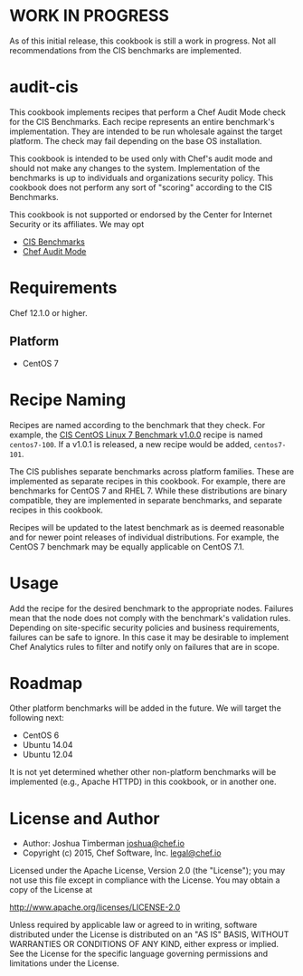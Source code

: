 # WORK IN PROGRESS

As of this initial release, this cookbook is still a work in progress. Not all recommendations from the CIS benchmarks are implemented.

# audit-cis

This cookbook implements recipes that perform a Chef Audit Mode check for the CIS Benchmarks. Each recipe represents an entire benchmark's implementation. They are intended to be run wholesale against the target platform. The check may fail depending on the base OS installation.

This cookbook is intended to be used only with Chef's audit mode and should not make any changes to the system. Implementation of the benchmarks is up to individuals and organizations security policy. This cookbook does not perform any sort of "scoring" according to the CIS Benchmarks.

This cookbook is not supported or endorsed by the Center for Internet Security or its affiliates. We may opt

- [CIS Benchmarks](https://benchmarks.cisecurity.org/)
- [Chef Audit Mode](http://docs.chef.io/analytics/chef_client.html)

# Requirements

Chef 12.1.0 or higher.

## Platform

- CentOS 7

# Recipe Naming

Recipes are named according to the benchmark that they check. For example, the [CIS CentOS Linux 7 Benchmark v1.0.0](http://benchmarks.cisecurity.org/downloads/show-single/?file=centos7.100) recipe is named `centos7-100`. If a v1.0.1 is released, a new recipe would be added, `centos7-101`.

The CIS publishes separate benchmarks across platform families. These are implemented as separate recipes in this cookbook. For example, there are benchmarks for CentOS 7 and RHEL 7. While these distributions are binary compatible, they are implemented in separate benchmarks, and separate recipes in this cookbook.

Recipes will be updated to the latest benchmark as is deemed reasonable and for newer point releases of individual distributions. For example, the CentOS 7 benchmark may be equally applicable on CentOS 7.1.

# Usage

Add the recipe for the desired benchmark to the appropriate nodes. Failures mean that the node does not comply with the benchmark's validation rules. Depending on site-specific security policies and business requirements, failures can be safe to ignore. In this case it may be desirable to implement Chef Analytics rules to filter and notify only on failures that are in scope.

# Roadmap

Other platform benchmarks will be added in the future. We will target the following next:

- CentOS 6
- Ubuntu 14.04
- Ubuntu 12.04

It is not yet determined whether other non-platform benchmarks will be implemented (e.g., Apache HTTPD) in this cookbook, or in another one.

# License and Author

- Author: Joshua Timberman <joshua@chef.io>
- Copyright (c) 2015, Chef Software, Inc. <legal@chef.io>

Licensed under the Apache License, Version 2.0 (the "License");
you may not use this file except in compliance with the License.
You may obtain a copy of the License at

   http://www.apache.org/licenses/LICENSE-2.0

Unless required by applicable law or agreed to in writing, software
distributed under the License is distributed on an "AS IS" BASIS,
WITHOUT WARRANTIES OR CONDITIONS OF ANY KIND, either express or implied.
See the License for the specific language governing permissions and
limitations under the License.

